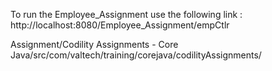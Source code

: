 To run the Employee_Assignment use the following link : http://localhost:8080/Employee_Assignment/empCtlr

Assignment/Codility Assignments - Core Java/src/com/valtech/training/corejava/codilityAssignments/
